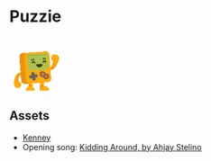 # Puzzie

![Waving Puzzie][]


## Assets

- [Kenney][]
- Opening song: [Kidding Around, by Ahjay Stelino][]



[Kenney]: https://kenney.nl/assets/
[Kidding Around, by Ahjay Stelino]: https://mixkit.co/free-stock-music/tag/video-game/
[Waving Puzzie]: ./icon.gif "Waving Puzzie"
